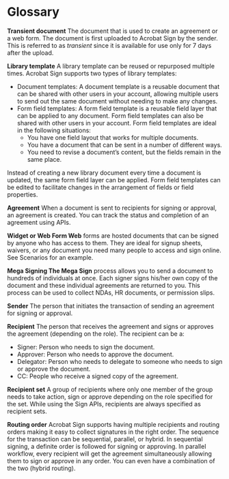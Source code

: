 # Glossary

**Transient document** The document that is used to create an agreement or a web form. The document is first uploaded to Acrobat Sign by the sender. This is referred to as _transient_ since it is available for use only for 7 days after the upload.

**Library template** A library template can be reused or repurposed multiple times. Acrobat Sign supports two types of library templates:

- Document templates: A document template is a reusable document that can be shared with other users in your account, allowing multiple users to send out the same document without needing to make any changes.
- Form field templates: A form field template is a reusable field layer that can be applied to any document. Form field templates can also be shared with other users in your account. Form field templates are ideal in the following situations:
     - You have one field layout that works for multiple documents.
     - You have a document that can be sent in a number of different ways.
     - You need to revise a document&rsquo;s content, but the fields remain in the same place.

Instead of creating a new library document every time a document is updated, the same form field layer can be applied. Form field templates can be edited to facilitate changes in the arrangement of fields or field properties.

**Agreement** When a document is sent to recipients for signing or approval, an agreement is created. You can track the status and completion of an agreement using APIs.

**Widget or Web Form Web** forms are hosted documents that can be signed by anyone who has access to them. They are ideal for signup sheets, waivers, or any document you need many people to access and sign online. See Scenarios for an example.

**Mega Signing The Mega Sign** process allows you to send a document to hundreds of individuals at once. Each signer signs his/her own copy of the document and these individual agreements are returned to you. This process can be used to collect NDAs, HR documents, or permission slips.

**Sender** The person that initiates the transaction of sending an agreement for signing or approval.

**Recipient** The person that receives the agreement and signs or approves the agreement (depending on the role). The recipient can be a:

- Signer: Person who needs to sign the document.
- Approver: Person who needs to approve the document.
- Delegator: Person who needs to delegate to someone who needs to sign or approve the document.
- CC: People who receive a signed copy of the agreement.

**Recipient set** A group of recipients where only one member of the group needs to take action, sign or approve depending on the role specified for the set. While using the Sign APIs, recipients are always specified as recipient sets.

**Routing order** Acrobat Sign supports having multiple recipients and routing orders making it easy to collect signatures in the right order. The sequence for the transaction can be sequential, parallel, or hybrid. In sequential signing, a definite order is followed for signing or approving. In parallel workflow, every recipient will get the agreement simultaneously allowing them to sign or approve in any order. You can even have a combination of the two (hybrid routing).
